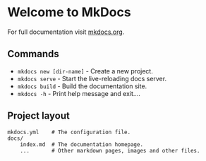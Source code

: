 # Welcome to MkDocs

For full documentation visit [mkdocs.org](https://www.mkdocs.org).

## Commands

* `mkdocs new [dir-name]` - Create a new project.
* `mkdocs serve` - Start the live-reloading docs server.
* `mkdocs build` - Build the documentation site.
* `mkdocs -h` - Print help message and exit....

## Project layout

    mkdocs.yml    # The configuration file.
    docs/
        index.md  # The documentation homepage.
        ...       # Other markdown pages, images and other files.
